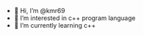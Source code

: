 - 👋 Hi, I’m @kmr69
- 👀 I’m interested in c++ program language 
- 🌱 I’m currently learning c++

<!---
kmr69/kmr69 is a ✨ special ✨ repository because its `README.md` (this file) appears on your GitHub profile.
You can click the Preview link to take a look at your changes.
--->

